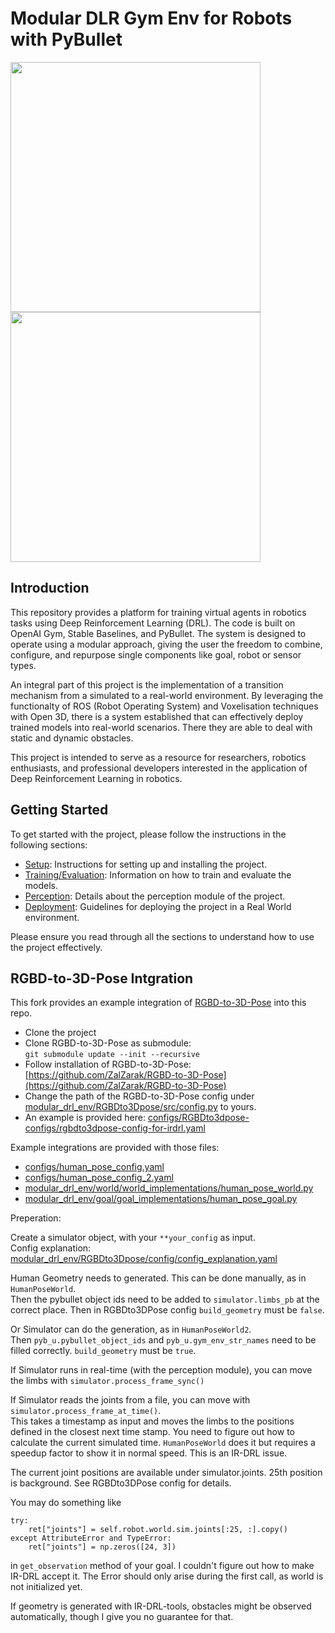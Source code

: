 # Modular DLR Gym Env for Robots with PyBullet


<p float="left">
  <img src="https://github.com/ignc-research/IR-DRL/blob/sim2real/docs/gifs/GifReal.gif" width="400" />
  <img src="https://github.com/ignc-research/IR-DRL/blob/sim2real/docs/gifs/GifSim.gif" width="400" /> 
</p>


## Introduction

This repository provides a platform for training virtual agents in robotics tasks using Deep Reinforcement Learning (DRL). The code is built on OpenAI Gym, Stable Baselines, and PyBullet. The system is designed to operate using a modular approach, giving the user the freedom to combine, configure, and repurpose single components like goal, robot or sensor types.

An integral part of this project is the implementation of a transition mechanism from a simulated to a real-world environment. By leveraging the functionalty of ROS (Robot Operating System) and Voxelisation techniques with Open 3D, there is a system established that can effectively deploy trained models into real-world scenarios. There they are able to deal with static and dynamic obstacles.

This project is intended to serve as a resource for researchers, robotics enthusiasts, and professional developers interested in the application of Deep Reinforcement Learning in robotics.

## Getting Started

To get started with the project, please follow the instructions in the following sections:

- [Setup](./Setup.md): Instructions for setting up and installing the project.
- [Training/Evaluation](./Training_Evaluation.md): Information on how to train and evaluate the models.
- [Perception](./Perception.md): Details about the perception module of the project.
- [Deployment](./Deployment.md): Guidelines for deploying the project in a Real World environment.

Please ensure you read through all the sections to understand how to use the project effectively.

## RGBD-to-3D-Pose Intgration
This fork provides an example integration of [RGBD-to-3D-Pose](https://github.com/ZalZarak/RGBD-to-3D-Pose) into this repo.

- Clone the project
- Clone RGBD-to-3D-Pose as submodule:   
  ``git submodule update --init --recursive``
- Follow installation of RGBD-to-3D-Pose: [https://github.com/ZalZarak/RGBD-to-3D-Pose](https://github.com/ZalZarak/RGBD-to-3D-Pose)
- Change the path of the RGBD-to-3D-Pose config under [modular_drl_env/RGBDto3Dpose/src/config.py](modular_drl_env/RGBDto3Dpose/src/config.py) to yours.
- An example is provided here: [configs/RGBDto3dpose-configs/rgbdto3dpose-config-for-irdrl.yaml](configs/RGBDto3dpose-configs/rgbdto3dpose-config-for-irdrl.yaml)

Example integrations are provided with those files:
- [configs/human_pose_config.yaml](configs/human_pose_config.yaml)
- [configs/human_pose_config_2.yaml](configs/human_pose_config_2.yaml)
- [modular_drl_env/world/world_implementations/human_pose_world.py](modular_drl_env/world/world_implementations/human_pose_world.py)
- [modular_drl_env/goal/goal_implementations/human_pose_goal.py](modular_drl_env/goal/goal_implementations/human_pose_goal.py)

Preperation:   

Create a simulator object, with your ``**your_config`` as input.   
Config explanation: [modular_drl_env/RGBDto3Dpose/config/config_explanation.yaml](modular_drl_env/RGBDto3Dpose/config/config_explanation.yaml)

Human Geometry needs to generated. This can be done manually, as in ``HumanPoseWorld``.   
Then the pybullet object ids need to be added to ``simulator.limbs_pb`` at the correct place.
Then in RGBDto3DPose config ``build_geometry`` must be ``false``.

Or Simulator can do the generation, as in ``HumanPoseWorld2``.   
Then ``pyb_u.pybullet_object_ids`` and ``pyb_u.gym_env_str_names`` need to be filled correctly.
``build_geometry`` must be ``true``.

If Simulator runs in real-time (with the perception module), you can move the limbs with ``simulator.process_frame_sync()``

If Simulator reads the joints from a file, you can move with ``simulator.process_frame_at_time()``.   
This takes a timestamp as input and moves the limbs to the positions defined in the closest next time stamp.
You need to figure out how to calculate the current simulated time. ``HumanPoseWorld`` does it but requires a 
speedup factor to show it in normal speed. This is an IR-DRL issue.

The current joint positions are available under simulator.joints. 25th position is background. 
See RGBDto3DPose config for details. 

You may do something like 
```
try:
    ret["joints"] = self.robot.world.sim.joints[:25, :].copy()
except AttributeError and TypeError:
    ret["joints"] = np.zeros([24, 3])
```
in ``get_observation`` method of your goal. I couldn't figure out how to make IR-DRL accept it.
The Error should only arise during the first call, as world is not initialized yet.

If geometry is generated with IR-DRL-tools, obstacles might be observed automatically, though I give you no guarantee for that.